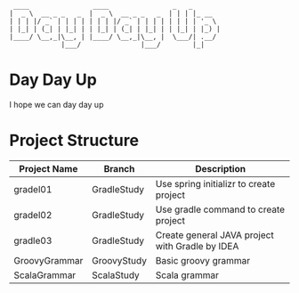 
```
 ____                ____                _   _       
|  _ \  __ _ _   _  |  _ \  __ _ _   _  | | | |_ __  
| | | |/ _` | | | | | | | |/ _` | | | | | | | | '_ \ 
| |_| | (_| | |_| | | |_| | (_| | |_| | | |_| | |_) |
|____/ \__,_|\__, | |____/ \__,_|\__, |  \___/| .__/ 
             |___/               |___/        |_|   

```
# Day Day Up
I hope we can day day up

# Project Structure
|Project Name| Branch | Description|
|------------|--------|------------|
|gradel01|GradleStudy|Use spring initializr to create project|
|gradel02|GradleStudy|Use gradle command to create project|
|gradle03|GradleStudy|Create general JAVA project with Gradle by IDEA|
|GroovyGrammar|GroovyStudy|Basic groovy grammar|
|ScalaGrammar|ScalaStudy|Scala grammar|
